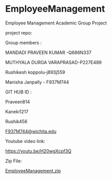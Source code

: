 # EmployeeManagement
Employee Management Academic Group Project

 project repo:

Group members :

MANDADI PRAVEEN KUMAR -Q686N337

MUTHYALA DURGA VARAPRASAD-P227E489

Rushikesh koppolu-j893j559

Manisha Janpally - F937M744

GIT HUB ID :

Praveen814 

Kaneki1217

Rushik456

F937M744@wichita.edu

Youtube video link:

https://youtu.be/H20wgXcpf3Q

Zip File:

[EmployeeManagement.zip](https://github.com/Praveen814/EmployeeManagement/files/10161821/EmployeeManagement.zip)



